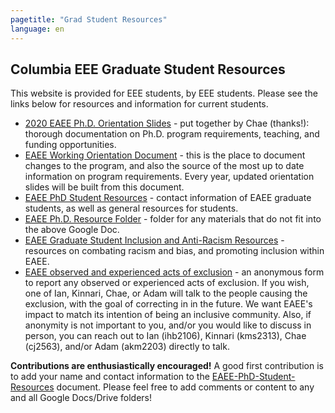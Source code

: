 ```yaml
---
pagetitle: "Grad Student Resources"
language: en
---
```


Columbia EEE Graduate Student Resources
---------------------------------------

This website is provided for EEE students, by EEE students. Please see
the links below for resources and information for current students.

-   [2020 EAEE Ph.D. Orientation
    Slides](https://drive.google.com/file/d/1-cW1Rgtk-prQiiB6mQUxH6fGwDnEpbnf/view?usp=sharing) -
    put together by Chae (thanks!): thorough documentation on Ph.D.
    program requirements, teaching, and funding opportunities.
-   [EAEE Working Orientation
    Document](https://docs.google.com/document/d/15XLTX804nb2GqjX6Kyi9Y8hvwzYY8rXKRRRxKpaKTIQ/edit) -
    this is the place to document changes to the program, and also the
    source of the most up to date information on program requirements.
    Every year, updated orientation slides will be built from this
    document.
-   [EAEE PhD Student
    Resources](https://drive.google.com/open?id=1G9RP-Xpefz0XbgiVjvUEUR8BPmGeOqkGRgEAM-SHsbk) -
    contact information of EAEE graduate students, as well as general
    resources for students.
-   [EAEE Ph.D. Resource
    Folder](https://drive.google.com/open?id=16vFLRhV8zds_UYv3W_SXswAD45no8QEu) -
    folder for any materials that do not fit into the above Google Doc.
-   [EAEE Graduate Student Inclusion and Anti-Racism
    Resources](https://docs.google.com/document/d/1vIPLfSkA6XfdMGeDzCCie-P64uCCdM9KRt-2Kk65opE/edit?usp=sharing) -
    resources on combating racism and bias, and promoting inclusion
    within EAEE.
-   [EAEE observed and experienced acts of
    exclusion](https://docs.google.com/forms/d/e/1FAIpQLSdR1lVWkQGeObLfnAO-PTuud9QCJEtHjJwfovjQGg-ejh5Mew/viewform?usp=sf_link) -
    an anonymous form to report any observed or experienced acts of
    exclusion. If you wish, one of Ian, Kinnari, Chae, or Adam will talk
    to the people causing the exclusion, with the goal of correcting in
    in the future. We want EAEE\'s impact to match its intention of
    being an inclusive community. Also, if anonymity is not important to
    you, and/or you would like to discuss in person, you can reach out
    to Ian (ihb2106), Kinnari (kms2313), Chae (cj2563), and/or Adam
    (akm2203) directly to talk.


**Contributions are enthusiastically encouraged!** A good first
contribution is to add your name and contact information to the
[EAEE-PhD-Student-Resources](https://drive.google.com/open?id=1G9RP-Xpefz0XbgiVjvUEUR8BPmGeOqkGRgEAM-SHsbk)
document. Please feel free to add comments or content to any and all
Google Docs/Drive folders!
